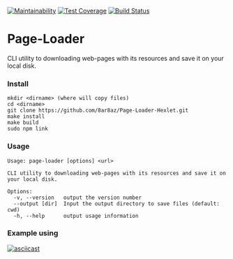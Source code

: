 [![Maintainability](https://api.codeclimate.com/v1/badges/058c434f01cddc7deae2/maintainability)](https://codeclimate.com/github/8ar8az/Page-Loader-Hexlet/maintainability)
[![Test Coverage](https://api.codeclimate.com/v1/badges/058c434f01cddc7deae2/test_coverage)](https://codeclimate.com/github/8ar8az/Page-Loader-Hexlet/test_coverage)
[![Build Status](https://travis-ci.org/8ar8az/Page-Loader-Hexlet.svg?branch=master)](https://travis-ci.org/8ar8az/Page-Loader-Hexlet)

# Page-Loader

CLI utility to downloading web-pages with its resources and save it on your local disk.

### Install
```
mkdir <dirname> (where will copy files)
cd <dirname>
git clone https://github.com/8ar8az/Page-Loader-Hexlet.git
make install
make build
sudo npm link
```

### Usage
```
Usage: page-loader [options] <url>

CLI utility to downloading web-pages with its resources and save it on your local disk.

Options:
  -v, --version   output the version number
  --output [dir]  Input the output directory to save files (default: cwd)
  -h, --help      output usage information
```

### Example using
[![asciicast](https://asciinema.org/a/ic6D1oFRcrVzv3jQPOLNAaFhT.svg)](https://asciinema.org/a/ic6D1oFRcrVzv3jQPOLNAaFhT)